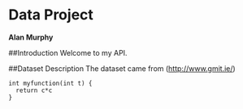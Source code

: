 # Data Project
**Alan Murphy**

##Introduction
Welcome to my API.

##Dataset Description
The dataset came from (http://www.gmit.ie/)

```
int myfunction(int t) {
  return c*c
}
```
